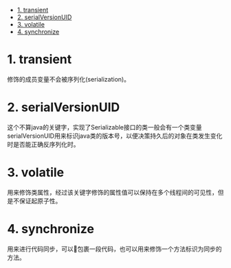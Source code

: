 <!-- TOC -->

- [1. transient](#1-transient)
- [2. serialVersionUID](#2-serialversionuid)
- [3. volatile](#3-volatile)
- [4. synchronize](#4-synchronize)

<!-- /TOC -->
# 1. transient

修饰的成员变量不会被序列化(serialization)。

# 2. serialVersionUID

这个不算java的关键字，实现了Serializable接口的类一般会有一个类变量serialVersionUID用来标识java类的版本号，以便决策持久后的对象在类发生变化时是否能正确反序列化时。

# 3. volatile
用来修饰类属性，经过该关键字修饰的属性值可以保持在多个线程间的可见性，但是不保证起原子性。

# 4. synchronize
用来进行代码同步，可以包裹一段代码，也可以用来修饰一个方法标识为同步的方法。
